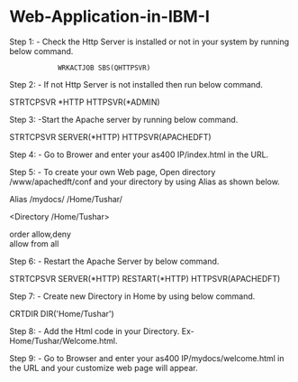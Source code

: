 # Web-Application-in-IBM-I
Step 1: - Check the Http Server is installed or not in your system by running below command.

                WRKACTJOB SBS(QHTTPSVR)
 
Step 2: - If not Http Server is not installed then run below command.

STRTCPSVR *HTTP HTTPSVR(*ADMIN)

Step 3: -Start the Apache server by running below command.

STRTCPSVR SERVER(*HTTP) HTTPSVR(APACHEDFT)

Step 4: - Go to Brower and enter your as400 IP/index.html in the URL.
 
Step 5: - To create your own Web page, Open directory /www/apachedft/conf and your directory by using Alias as shown below.

Alias /mydocs/ /Home/Tushar/

<Directory  /Home/Tushar>                           

order allow,deny                                                     
allow from all                                                       
</Directory>    
 
 
Step 6: - Restart the Apache Server by below command.

STRTCPSVR SERVER(*HTTP) RESTART(*HTTP) HTTPSVR(APACHEDFT)

Step 7: - Create new Directory in Home by using below command.

CRTDIR DIR('Home/Tushar')

Step 8: - Add the Html code in your Directory. Ex- Home/Tushar/Welcome.html.
 
Step 9: - Go to Browser and enter your as400 IP/mydocs/welcome.html in the URL and your customize web page will appear.      


